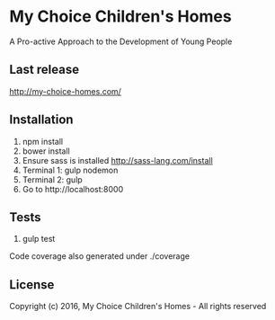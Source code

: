# My Choice Children's Homes

A Pro-active Approach to the Development of Young People

## Last release
http://my-choice-homes.com/

## Installation

1. npm install
2. bower install
3. Ensure sass is installed http://sass-lang.com/install
3. Terminal 1: gulp nodemon
4. Terminal 2: gulp
5. Go to http://localhost:8000

## Tests
1. gulp test

Code coverage also generated under ./coverage

## License

Copyright (c) 2016, My Choice Children's Homes - All rights reserved
